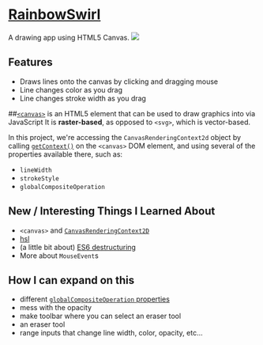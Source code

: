 # [RainbowSwirl](http://travis.bingo/rainbowSwirl/)
A drawing app using HTML5 Canvas.
[![](http://imgur.com/a/rWi2i)](http://travis.bingo/rainbowSwirl/)

## Features
* Draws lines onto the canvas by clicking and dragging mouse
* Line changes color as you drag
* Line changes stroke width as you drag

##[`<canvas>`](https://developer.mozilla.org/en-US/docs/Web/API/Canvas_API)
is an HTML5 element that can be used to draw graphics into via JavaScript
It is **raster-based**, as opposed to `<svg>`, which is vector-based.

In this project, we're accessing the `CanvasRenderingContext2d` object by calling [`getContext()`](https://developer.mozilla.org/en-US/docs/Web/API/HTMLCanvasElement/getContext) on the `<canvas>` DOM element, and using several of the properties available there, such as:

* `lineWidth`
* `strokeStyle`
* `globalCompositeOperation`


## New / Interesting Things I Learned About
* `<canvas>` and [`CanvasRenderingContext2D`](https://developer.mozilla.org/en-US/docs/Web/API/CanvasRenderingContext2D)
* [hsl](http://mothereffinghsl.com/)
* (a little bit about) [ES6 destructuring](https://developer.mozilla.org/en-US/docs/Web/JavaScript/Reference/Operators/Destructuring_assignment)
* More about `MouseEvent`s

## How I can expand on this
* different [`globalCompositeOperation` properties](https://developer.mozilla.org/en-US/docs/Web/API/CanvasRenderingContext2D/globalCompositeOperation)
* mess with the opacity
* make toolbar where you can select an eraser tool
* an eraser tool
* range inputs that change line width, color, opacity, etc...